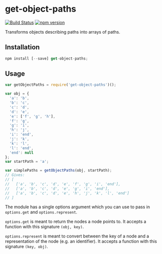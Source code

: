 # get-object-paths

[![Build Status](https://travis-ci.org/sebinsua/get-object-paths.png)](https://travis-ci.org/sebinsua/get-object-paths) [![npm version](https://badge.fury.io/js/get-object-paths.svg)](https://npmjs.org/package/get-object-paths)

Transforms objects describing paths into arrays of paths.

## Installation

```javascript
npm install [--save] get-object-paths;
```

## Usage

```javascript
var getObjectPaths = require('get-object-paths')();

var obj = {
  'a': 'b',
  'b': 'c',
  'c': 'd',
  'd': 'e',
  'e': ['f', 'g', 'h'],
  'f': 'g',
  'g': 'i',
  'h': 'j',
  'i': 'end',
  'j': 'k',
  'k': 'l',
  'l': 'end',
  'end': null
};
var startPath = 'a';

var simplePaths = getObjectPaths(obj, startPath);
// Gives:
// [
//   ['a', 'b', 'c', 'd', 'e', 'f', 'g', 'i', 'end'],
//   ['a', 'b', 'c', 'd', 'e', 'g', 'i', 'end'],
//   ['a', 'b', 'c', 'd', 'e', 'h', 'j', 'k', 'l', 'end']
// ]
```

The module has a single options argument which you can use to pass in `options.get` and `options.represent`.

`options.get` is meant to return the nodes a node points to. It accepts a function with this signature `(obj, key)`.

`options.represent` is meant to convert between the key of a node and a representation of the node (e.g. an identifier). It accepts a function with this signature `(key, obj)`.

